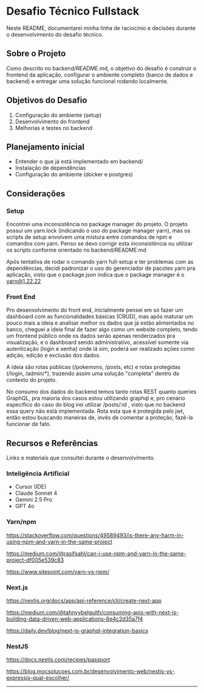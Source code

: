 # Desafio Técnico Fullstack

Neste README, documentarei minha linha de raciocínio e decisões durante o desenvolvimento do desafio técnico.

## Sobre o Projeto

Como descrito no backend/README.md, o objetivo do desafio é construir o frontend da aplicação, configurar o ambiente completo (banco de dados e backend) e entregar uma solução funcional rodando localmente.

## Objetivos do Desafio

1. Configuração do ambiente (setup)
2. Desenvolvimento do frontend
3. Melhorias e testes no backend

## Planejamento inicial

- Entender o que já está implementado em backend/
- Instalação de dependências
- Configuração do ambiente (docker e postgres)

## Considerações

### Setup

Encontrei uma inconsistência no package manager do projeto. O projeto possui um yarn.lock (indicando o uso do package manager yarn), mas os scripts de setup envolvem uma mistura entre comandos de npm e comandos com yarn. Penso se devo corrigir esta inconsistência ou utilizar os scripts conforme orientado no backend/README.md

Após tentativa de rodar o comando yarn full-setup e ter problemas com as dependências, decidi padronizar o uso do gerenciador de pacotes yarn pra aplicação, visto que o package.json indica que o package manager é o yarn@1.22.22

### Front End

Pro desenvolvimento do front end, inicialmente pensei em só fazer um dashboard com as funcionalidades básicas (CRUD), mas após maturar um pouco mais a ideia e analisar melhor os dados que já estão alimentados no banco, cheguei a ideia final de fazer algo como um website completo, tendo um frontend público onde os dados serão apenas renderizados pra visualização, e o dashboard sendo administrativo, acessível somente via autenticação (login e senha) onde lá sim, poderá ser realizado ações como adição, edição e exclusão dos dados.

A ideia são rotas públicas (/pokemons, /posts, etc) e rotas protegidas (/login, /admin/*), trazendo assim uma solução "completa" dentro do contexto do projeto.

No consumo dos dados do backend temos tanto rotas REST quanto queries GraphQL, pra maioria dos casos estou utilizando graphql e, pro cenário específico do caso do blog irei utilizar /posts/:id , visto que no backend essa query não está implementada. Rota esta que é protegida pelo jwt, então estou buscando maneiras de, invés de comentar a proteção, fazê-la funcionar de fato.

## Recursos e Referências
Links e materiais que consultei durante o desenvolvimento.

### Inteligência Artificial

- Cursor (IDE)
- Claude Sonnet 4
- Gemini 2.5 Pro
- GPT 4o

### Yarn/npm

https://stackoverflow.com/questions/49589493/is-there-any-harm-in-using-npm-and-yarn-in-the-same-project

https://medium.com/@rasifsahl/can-i-use-npm-and-yarn-in-the-same-project-df005e539c83

https://www.sitepoint.com/yarn-vs-npm/

### Next.js

https://nextjs.org/docs/app/api-reference/cli/create-next-app

https://medium.com/@tahnyybelguith/consuming-apis-with-next-js-building-data-driven-web-applications-6e4c2d35a7f4

https://daily.dev/blog/next-js-graphql-integration-basics

### NestJS

https://docs.nestjs.com/recipes/passport

https://blog.mocsolucoes.com.br/desenvolvimento-web/nestjs-vs-expressjs-qual-escolher/

---
